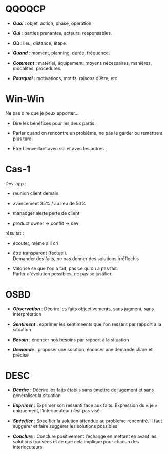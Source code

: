 # QQOQCP

- **_Quoi_** : objet, action, phase, opération.

- **_Qui_** : parties prenantes, acteurs, responsables.

- **_Où_** : lieu, distance, étape.

- **_Quand_** : moment, planning, durée, fréquence.

- **_Comment_** : matériel, équipement, moyens nécessaires, manières, modalités, procédures.

- **_Pourquoi_** : motivations, motifs, raisons d'être, etc.

# Win-Win

Ne pas dire que je peux apporter...

- Dire les bénéfices pour les deux partis.

- Parler quand on rencontre un problème, ne pas le garder ou remettre a plus tard.

- Etre bienveillant avec soi et avec les autres.

# Cas-1

Dev-app :

- reunion client demain.

- avancement 35% / au lieu de 50%

- manadger alerte perte de client

- product owner -> conflit -> dev

résultat :

- écouter, même s'il cri

- être transparent (factuel). <br/>
  Demander des faits, ne pas donner des solutions irréflechis
- Valorisé se que l'on a fait, pas ce qu'on a pas fait. <br/>
  Parler d'évolution possibles, ne pas se justifier.

# OSBD

- **_Observation_** : Décrire les faits objectivements, sans jugment, sans interprétation

- **_Sentiment_** : exprimer les sentimeents que l'on ressent par rapport à la situation

- **_Besoin_** : énoncer nos besoins par rapoort à la situation

- **_Demande_** : proposer une solution, énoncer une demande cliare et précise

# DESC

- **_Décrire_** : Décrire les faits établis sans émettre de jugement et sans généraliser la situation

- **_Exprimer_** : Exprimer son ressenti face aux faits. Expression du « je » uniquement, l’interlocuteur n’est pas visé

- **_Spécifier_** : Spécifier la solution attendue au problème rencontré. Il faut suggérer et faire suggérer les solutions possibles

- **_Conclure_** : Conclure positivement l’échange en mettant en avant les solutions trouvées et ce que cela implique pour chacun des interlocuteurs
